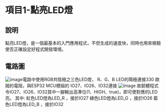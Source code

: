 # 項目1-點亮LED燈
## 說明
   點亮LED燈，是一個最基本的入門應用程式，不但生成的速度快，同時也用來檢驗使否正確設定好程式開發環境。
## 電路圖
![image](https://github.com/SimonTseng72/TEMI-MCBV3/assets/41949130/46bf12a5-44be-4683-a5a7-98f1448062a6)電路中使用RGB共陰極之三色LED燈，
R、G、B LED的陽極連接330 歐姆的電阻，與ESP32 MCU模組的 IO27、IO26、IO32連接 ![image](https://github.com/SimonTseng72/TEMI-MCBV3/assets/41949130/09c46a66-9877-43f3-8f1c-81043987c551)
故韌體程式令IO27、IO26、IO32其中一腳輸出高準位(1、HIGH、true)，即可使對應的LED亮。
其中:
   紅色LED燈為LED_R ，接於IO27
   綠色LED燈為LED_G ，接於IO26
   藍色LED燈為LED_B ，接於IO32

